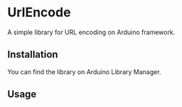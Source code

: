 # UrlEncode

A simple library for URL encoding on Arduino framework.

## Installation

You can find the library on Arduino Library Manager.

## Usage

